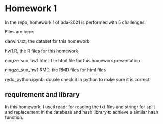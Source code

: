 # Homework 1

In the repo, homework 1 of ada-2021 is performed with 5 challenges.

Files are here:

darwin.txt, the dataset for this homework

hw1.R, the R files for this homework

ningze_sun_hw1.html, the html file for this homework presentation

ningze_sun_hw1.RMD, the RMD files for html files

redo_python.ipynb: double check it in python to make sure it is correct

## requirement and library

In this homework, I used readr for reading the txt files and stringr for split and replacement in the database and hash library to achieve a similar hash function.